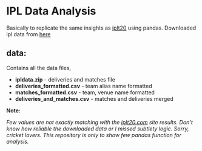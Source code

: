 # IPL Data Analysis

Basically to replicate the same insights as [iplt20](https://www.iplt20.com/) using pandas. Downloaded ipl data from [here](https://www.kaggle.com/nowke9/ipldata)

## data:

Contains all the data files,

- **ipldata.zip** - deliveries and matches file
- **deliveries_formatted.csv** - team alias name formatted
- **matches_formatted.csv** - team, venue name formatted
- **deliveries_and_matches.csv** - matches and deliveries merged


**Note:**

*Few values are not exactly matching with the [iplt20.com](https://www.iplt20.com/stats/all-time) site results. Don't know how reliable the downloaded data or I missed subtlety logic. Sorry, cricket lovers. This repository is only to show few pandas function for analysis.*
